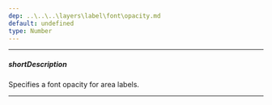 ```yaml
---
dep: ..\..\..\layers\label\font\opacity.md
default: undefined
type: Number
---
```

---
##### shortDescription
Specifies a font opacity for area labels.

---
